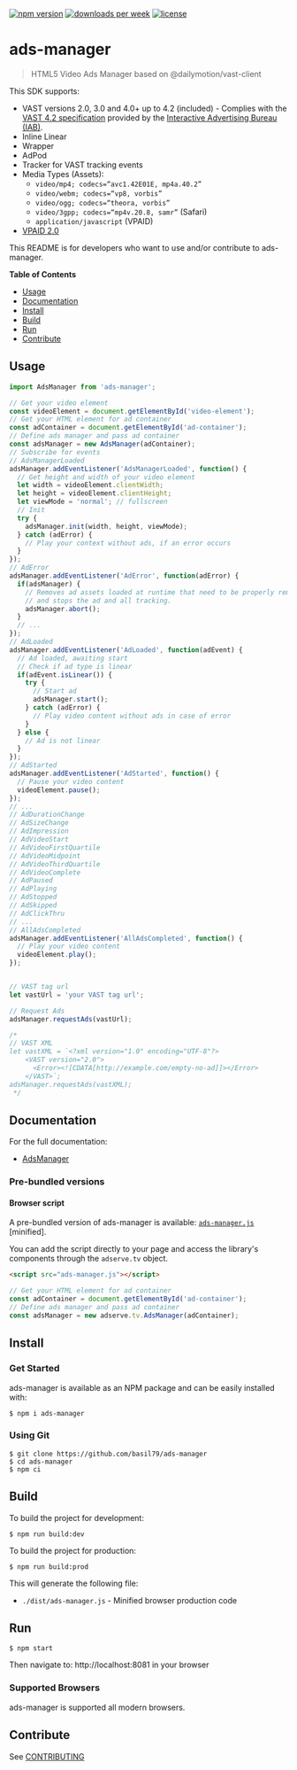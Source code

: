 [![npm version](https://badgen.net/npm/v/ads-manager)](https://badgen.net/npm/v/ads-manager)
[![downloads per week](https://badgen.net/npm/dw/ads-manager)](https://badgen.net/npm/dw/ads-manager)
[![license](https://badgen.net/github/license/basil79/ads-manager)](https://badgen.net/github/license/basil79/ads-manager)

# ads-manager

> HTML5 Video Ads Manager based on @dailymotion/vast-client

This SDK supports:

- VAST versions 2.0, 3.0 and 4.0+ up to 4.2 (included) - Complies with the [VAST 4.2 specification](https://iabtechlab.com/wp-content/uploads/2019/06/VAST_4.2_final_june26.pdf) provided by the [Interactive Advertising Bureau (IAB)](https://www.iab.com/).
- Inline Linear
- Wrapper
- AdPod
- Tracker for VAST tracking events
- Media Types (Assets):
  - `video/mp4; codecs=“avc1.42E01E, mp4a.40.2”`
  - `video/webm; codecs=“vp8, vorbis”`
  - `video/ogg; codecs=“theora, vorbis”`
  - `video/3gpp; codecs=“mp4v.20.8, samr”` (Safari)
  - `application/javascript` (VPAID)
- [VPAID 2.0](https://iabtechlab.com/wp-content/uploads/2016/04/VPAID_2_0_Final_04-10-2012.pdf)

This README is for developers who want to use and/or contribute to ads-manager.

**Table of Contents**

- [Usage](#Usage)
- [Documentation](#Documentation)
- [Install](#Install)
- [Build](#Build)
- [Run](#Run)
- [Contribute](#Contribute)


## Usage

```javascript
import AdsManager from 'ads-manager';

// Get your video element
const videoElement = document.getElementById('video-element');
// Get your HTML element for ad container
const adContainer = document.getElementById('ad-container');
// Define ads manager and pass ad container
const adsManager = new AdsManager(adContainer);
// Subscribe for events
// AdsManagerLoaded
adsManager.addEventListener('AdsManagerLoaded', function() {
  // Get height and width of your video element
  let width = videoElement.clientWidth;
  let height = videoElement.clientHeight;
  let viewMode = 'normal'; // fullscreen
  // Init
  try {
    adsManager.init(width, height, viewMode);
  } catch (adError) {
    // Play your context without ads, if an error occurs
  }
});
// AdError
adsManager.addEventListener('AdError', function(adError) {
  if(adsManager) {
    // Removes ad assets loaded at runtime that need to be properly removed at the time of ad completion
    // and stops the ad and all tracking.
    adsManager.abort();
  }
  // ... 
});
// AdLoaded
adsManager.addEventListener('AdLoaded', function(adEvent) {
  // Ad loaded, awaiting start
  // Check if ad type is linear
  if(adEvent.isLinear()) {
    try {
      // Start ad
      adsManager.start();
    } catch (adError) {
      // Play video content without ads in case of error
    }
  } else {
    // Ad is not linear
  }
});
// AdStarted
adsManager.addEventListener('AdStarted', function() {
  // Pause your video content
  videoElement.pause();
});
// ...
// AdDurationChange
// AdSizeChange
// AdImpression
// AdVideoStart
// AdVideoFirstQuartile
// AdVideoMidpoint
// AdVideoThirdQuartile
// AdVideoComplete
// AdPaused
// AdPlaying
// AdStopped
// AdSkipped
// AdClickThru
// ...
// AllAdsCompleted
adsManager.addEventListener('AllAdsCompleted', function() {
  // Play your video content
  videoElement.play();
});


// VAST tag url
let vastUrl = 'your VAST tag url';

// Request Ads
adsManager.requestAds(vastUrl);

/*
// VAST XML
let vastXML = `<?xml version="1.0" encoding="UTF-8"?>
    <VAST version="2.0">
      <Error><![CDATA[http://example.com/empty-no-ad]]></Error>
    </VAST>`;
adsManager.requestAds(vastXML);
 */
```

## Documentation

For the full documentation:

* [AdsManager](docs/ADSMANAGER.md)

### Pre-bundled versions

#### Browser script

A pre-bundled version of ads-manager is available: [`ads-manager.js`](dist/ads-manager.js) [minified].

You can add the script directly to your page and access the library's components through the `adserve.tv` object.

```html
<script src="ads-manager.js"></script>
```

```javascript
// Get your HTML element for ad container
const adContainer = document.getElementById('ad-container');
// Define ads manager and pass ad container
const adsManager = new adserve.tv.AdsManager(adContainer);
```

## Install

### Get Started

ads-manager is available as an NPM package and can be easily installed with:

    $ npm i ads-manager 

### Using Git

    $ git clone https://github.com/basil79/ads-manager
    $ cd ads-manager
    $ npm ci


## Build

To build the project for development:
    
    $ npm run build:dev

To build the project for production:

    $ npm run build:prod

This will generate the following file:

+ `./dist/ads-manager.js` - Minified browser production code

## Run

    $ npm start

Then navigate to: http://localhost:8081 in your browser

### Supported Browsers

ads-manager is supported all modern browsers.

## Contribute

See [CONTRIBUTING](./CONTRIBUTING.md)

